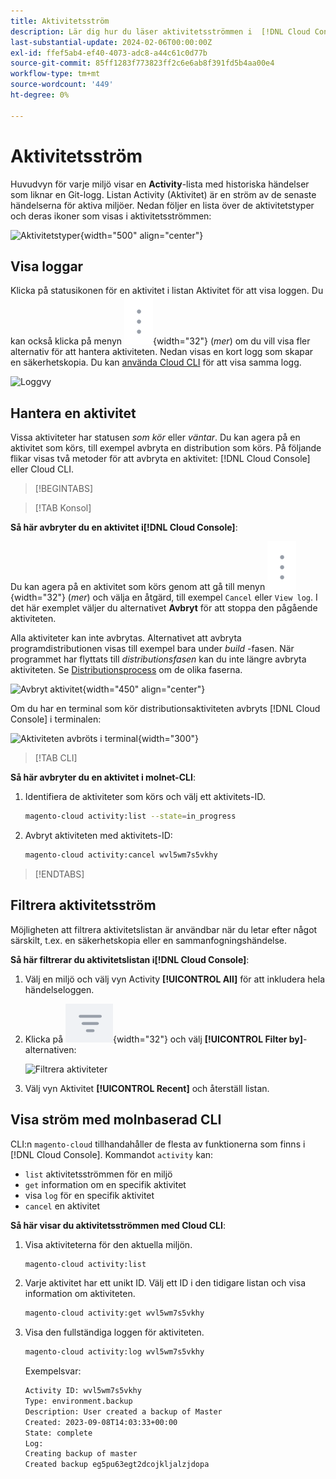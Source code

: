 ```yaml
---
title: Aktivitetsström
description: Lär dig hur du läser aktivitetsströmmen i  [!DNL Cloud Console]  eller Cloud CLI för Adobe Commerce i molninfrastrukturen.
last-substantial-update: 2024-02-06T00:00:00Z
exl-id: ffef5ab4-ef40-4073-adc8-a44c61c0d77b
source-git-commit: 85ff1283f773823ff2c6e6ab8f391fd5b4aa00e4
workflow-type: tm+mt
source-wordcount: '449'
ht-degree: 0%

---
```


# Aktivitetsström

Huvudvyn för varje miljö visar en **Activity**-lista med historiska händelser som liknar en Git-logg. Listan Activity (Aktivitet) är en ström av de senaste händelserna för aktiva miljöer. Nedan följer en lista över de aktivitetstyper och deras ikoner som visas i aktivitetsströmmen:

![Aktivitetstyper](../../assets/activity-types.svg){width="500" align="center"}

## Visa loggar

Klicka på statusikonen för en aktivitet i listan Aktivitet för att visa loggen. Du kan också klicka på menyn ![Mer](../../assets/icon-more.png){width="32"} (_mer_) om du vill visa fler alternativ för att hantera aktiviteten. Nedan visas en kort logg som skapar en säkerhetskopia. Du kan [använda Cloud CLI](#activity-stream-with-cloud-cli) för att visa samma logg.

![Loggvy](../../assets/log-view.png)

## Hantera en aktivitet

Vissa aktiviteter har statusen _som kör_ eller _väntar_. Du kan agera på en aktivitet som körs, till exempel avbryta en distribution som körs. På följande flikar visas två metoder för att avbryta en aktivitet: [!DNL Cloud Console] eller Cloud CLI.

>[!BEGINTABS]

>[!TAB Konsol]

**Så här avbryter du en aktivitet i[!DNL Cloud Console]**:

Du kan agera på en aktivitet som körs genom att gå till menyn ![Mer](../../assets/icon-more.png){width="32"} (_mer_) och välja en åtgärd, till exempel `Cancel` eller `View log`. I det här exemplet väljer du alternativet **Avbryt** för att stoppa den pågående aktiviteten.

Alla aktiviteter kan inte avbrytas. Alternativet att avbryta programdistributionen visas till exempel bara under _build_ -fasen. När programmet har flyttats till _distributionsfasen_ kan du inte längre avbryta aktiviteten. Se [Distributionsprocess](../deploy/process.md) om de olika faserna.

![Avbryt aktivitet](../../assets/activity-icons/cancel-activity.png){width="450" align="center"}

Om du har en terminal som kör distributionsaktiviteten avbryts [!DNL Cloud Console] i terminalen:

![Aktiviteten avbröts i terminal](../../assets/activity-icons/activity-cancelled.png){width="300"}

>[!TAB CLI]

**Så här avbryter du en aktivitet i molnet-CLI**:

1. Identifiera de aktiviteter som körs och välj ett aktivitets-ID.

   ```bash
   magento-cloud activity:list --state=in_progress
   ```

1. Avbryt aktiviteten med aktivitets-ID:

   ```bash
   magento-cloud activity:cancel wvl5wm7s5vkhy
   ```

>[!ENDTABS]

## Filtrera aktivitetsström

Möjligheten att filtrera aktivitetslistan är användbar när du letar efter något särskilt, t.ex. en säkerhetskopia eller en sammanfogningshändelse.

**Så här filtrerar du aktivitetslistan i[!DNL Cloud Console]**:

1. Välj en miljö och välj vyn Activity **[!UICONTROL All]** för att inkludera hela händelseloggen.

1. Klicka på ![Filtrera efter](../../assets/icon-filterby.png){width="32"} och välj **[!UICONTROL Filter by]**-alternativen:

   ![Filtrera aktiviteter](../../assets/activity-filter.png)

1. Välj vyn Aktivitet **[!UICONTROL Recent]** och återställ listan.

## Visa ström med molnbaserad CLI

CLI:n `magento-cloud` tillhandahåller de flesta av funktionerna som finns i [!DNL Cloud Console]. Kommandot `activity` kan:

- `list` aktivitetsströmmen för en miljö
- `get` information om en specifik aktivitet
- visa `log` för en specifik aktivitet
- `cancel` en aktivitet

**Så här visar du aktivitetsströmmen med Cloud CLI**:

1. Visa aktiviteterna för den aktuella miljön.

   ```bash
   magento-cloud activity:list
   ```

1. Varje aktivitet har ett unikt ID. Välj ett ID i den tidigare listan och visa information om aktiviteten.

   ```bash
   magento-cloud activity:get wvl5wm7s5vkhy
   ```

1. Visa den fullständiga loggen för aktiviteten.

   ```bash
   magento-cloud activity:log wvl5wm7s5vkhy
   ```

   Exempelsvar:

   ```bash
   Activity ID: wvl5wm7s5vkhy
   Type: environment.backup
   Description: User created a backup of Master
   Created: 2023-09-08T14:03:33+00:00
   State: complete
   Log:
   Creating backup of master
   Created backup eg5pu63egt2dcojkljalzjdopa
   ```
